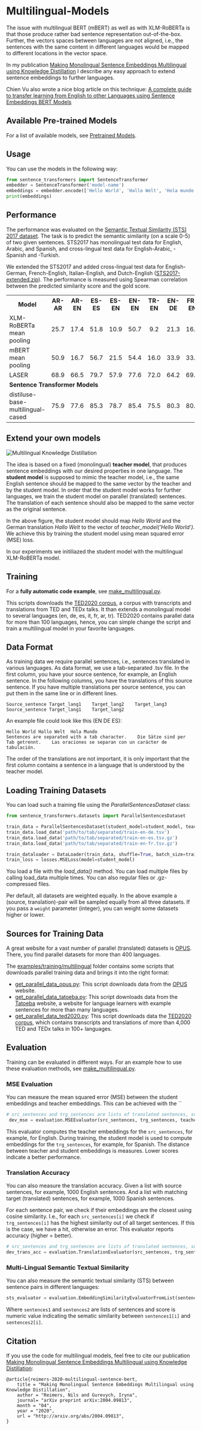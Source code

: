 # Multilingual-Models
The issue with multilingual BERT (mBERT) as well as with XLM-RoBERTa is that those produce rather bad sentence representation out-of-the-box. Further, the vectors spaces between languages are not  aligned, i.e., the sentences with the same content in different languages would be mapped to different locations in the vector space.

In my publication [Making Monolingual Sentence Embeddings Multilingual using Knowledge Distillation](https://arxiv.org/abs/2004.09813) I describe any easy approach to extend sentence embeddings to further languages.

Chien Vu also wrote a nice blog article on this technique: [A complete guide to transfer learning from English to other Languages using Sentence Embeddings BERT Models](https://towardsdatascience.com/a-complete-guide-to-transfer-learning-from-english-to-other-languages-using-sentence-embeddings-8c427f8804a9)

## Available Pre-trained Models
For a list of available models, see [Pretrained Models](https://www.sbert.net/docs/pretrained_models.html#multi-lingual-models).


## Usage
You can use the models in the following way:
```python
from sentence_transformers import SentenceTransformer
embedder = SentenceTransformer('model-name')
embeddings = embedder.encode(['Hello World', 'Hallo Welt', 'Hola mundo'])
print(embeddings)
```


## Performance
The performance was evaluated on the [Semantic Textual Similarity (STS) 2017 dataset](http://ixa2.si.ehu.es/stswiki/index.php/Main_Page). The task is to predict the semantic similarity (on a scale 0-5) of two given sentences. STS2017 has monolingual test data for English, Arabic, and Spanish, and cross-lingual test data for English-Arabic, -Spanish and -Turkish.

We extended the STS2017 and added cross-lingual test data for English-German, French-English, Italian-English, and Dutch-English ([STS2017-extended.zip](https://public.ukp.informatik.tu-darmstadt.de/reimers/sentence-transformers/datasets/STS2017-extended.zip)). The performance is measured using Spearman correlation between the predicted similarity score and the gold score.

<table class="docutils">
  <tr>
    <th>Model</th>
    <th>AR-AR</th>
    <th>AR-EN</th>
    <th>ES-ES</th>
    <th>ES-EN</th>
    <th>EN-EN</th>
    <th>TR-EN</th>
    <th>EN-DE</th>
    <th>FR-EN</th>
    <th>IT-EN</th>
    <th>NL-EN</th>
    <th>Average</th>
  </tr>
  <tr>
    <td>XLM-RoBERTa mean pooling </td>
    <td align="center">25.7</td>
    <td align="center">17.4</td>
    <td align="center">51.8</td>
    <td align="center">10.9</td>
    <td align="center">50.7</td>
    <td align="center">9.2</td>
    <td align="center">21.3</td>
    <td align="center">16.6</td>
    <td align="center">22.9</td>
    <td align="center">26.0</td>
    <td align="center">25.2</td>
  </tr>
  <tr>
    <td>mBERT mean pooling </td>
    <td align="center">50.9</td>
    <td align="center">16.7</td>
    <td align="center">56.7</td>
    <td align="center">21.5</td>
    <td align="center">54.4</td>
    <td align="center">16.0</td>
    <td align="center">33.9</td>
    <td align="center">33.0</td>
    <td align="center">34.0</td>
    <td align="center">35.6</td>
    <td align="center">35.3</td>
  </tr>
  <tr>
    <td>LASER</td>
    <td align="center">68.9</td>
    <td align="center">66.5</td>
    <td align="center">79.7</td>
    <td align="center">57.9</td>
    <td align="center">77.6</td>
    <td align="center">72.0</td>
    <td align="center">64.2</td>
    <td align="center">69.1</td>
    <td align="center">70.8</td>
    <td align="center">68.5</td>
    <td align="center">69.5</td>
  </tr> 
  <tr>
    <td colspan="12"><b>Sentence Transformer Models</b></td>
  </tr>
  <tr>
  <td>distiluse-base-multilingual-cased</td>
    <td align="center">75.9</td>
    <td align="center">77.6</td>
    <td align="center">85.3</td>
    <td align="center">78.7</td>
    <td align="center">85.4</td>
    <td align="center">75.5</td>
    <td align="center">80.3</td>
    <td align="center">80.2</td>
    <td align="center">80.5</td>
    <td align="center">81.7</td>
    <td align="center">80.1</td>
    </tr>
</table>


## Extend your own models
![Multilingual Knowledge Distillation](https://raw.githubusercontent.com/UKPLab/sentence-transformers/master/docs/img/multilingual-distillation.png)

The idea is based on a fixed (monolingual) **teacher model**, that produces sentence embeddings with our desired properties in one language. The **student model** is supposed to mimic the teacher model, i.e., the same English sentence should be mapped to the same vector by the teacher and by the student model. In order that the student model works for further languages, we train the student model on parallel (translated) sentences. The translation of each sentence should also be mapped to the same vector as the original sentence.

In the above figure, the student model should map *Hello World* and the German translation *Hallo Welt* to the vector of *teacher_model('Hello World')*. We achieve this by training the student model using mean squared error (MSE) loss.

In our experiments we initiliazed the student model with the multilingual XLM-RoBERTa model. 

## Training 
For a **fully automatic code example**, see [make_multilingual.py](make_multilingual.py). 

This scripts downloads the [TED2020 corpus](https://github.com/UKPLab/sentence-transformers/blob/master/docs/datasets/TED2020.md?), a corpus with transcripts and translations from TED and TEDx talks. It than extends a monolingual model to several languages (en, de, es, it, fr, ar, tr). TED2020 contains parallel data for more than 100 languages, hence, you can simple change the script and train a multilingual model in your favorite languages.



## Data Format

As training data we require parallel sentences, i.e., sentences translated in various languages. As data format, we use a tab-separated .tsv file. In the first column, you have your source sentence, for example, an English sentence. In the following columns, you have the translations of this source sentence. If you have multiple translations per source sentence, you can put them in the same line or in different lines.
```
Source_sentence Target_lang1    Target_lang2    Target_lang3
Source_sentence Target_lang1    Target_lang2
```

An example file could look like this (EN DE ES):
```
Hello World Hallo Welt  Hola Mundo
Sentences are separated with a tab character.    Die Sätze sind per Tab getrennt.    Las oraciones se separan con un carácter de tabulación.
```

The order of the translations are not important, it is only important that the first column contains a sentence in a language that is understood by the teacher model.

## Loading Training Datasets

You can load such a training file using the *ParallelSentencesDataset* class:
```python
from sentence_transformers.datasets import ParallelSentencesDataset

train_data = ParallelSentencesDataset(student_model=student_model, teacher_model=teacher_model)
train_data.load_data('path/to/tab/separated/train-en-de.tsv')
train_data.load_data('path/to/tab/separated/train-en-es.tsv.gz')
train_data.load_data('path/to/tab/separated/train-en-fr.tsv.gz')

train_dataloader = DataLoader(train_data, shuffle=True, batch_size=train_batch_size)
train_loss = losses.MSELoss(model=student_model)
```

You load a file with the *load_data()* method. You can load multiple files by calling load_data multiple times. You can also regular files or .gz-compressed files.

Per default, all datasets are weighted equally. In the above example a (source, translation)-pair will be sampled equally from all three datasets. If you pass a `weight` parameter (integer), you can weight some datasets higher or lower.

## Sources for Training Data
A great website for a vast number of parallel (translated) datasets is [OPUS](http://opus.nlpl.eu/). There, you find parallel datasets for more than 400 languages. 

The [examples/training/multilingual](https://github.com/UKPLab/sentence-transformers/blob/master/examples/training/multilingual/) folder contains some scripts that downloads parallel training data and brings it into the right format:
- [get_parallel_data_opus.py](get_parallel_data_opus.py): This script downloads data from the [OPUS](http://opus.nlpl.eu/) website.
- [get_parallel_data_tatoeba.py](get_parallel_data_tatoeba.py): This script downloads data from the [Tatoeba](https://tatoeba.org/) website, a website for language learners with example sentences for more than many languages.
- [get_parallel_data_ted2020.py](get_parallel_data_ted2020.py): This script downloads data the [TED2020 corpus](https://github.com/UKPLab/sentence-transformers/blob/master/docs/datasets/TED2020.md), which contains transcripts and translations of more than 4,000 TED and TEDx talks in 100+ languages.

## Evaluation

Training can be evaluated in different ways. For an example how to use these evaluation methods, see [make_multilingual.py](make_multilingual.py). 

### MSE Evaluation
You can measure the mean squared error (MSE) between the student embeddings and teacher embeddings. This can be achieved with the ``

```python
# src_sentences and trg_sentences are lists of translated sentences, such that trg_sentences[i] is the translation of src_sentences[i]
 dev_mse = evaluation.MSEEvaluator(src_sentences, trg_sentences, teacher_model=teacher_model)
```

This evaluator computes the teacher embeddings for the `src_sentences`, for example, for English. During training, the student model is used to compute embeddings for the `trg_sentences`, for example, for Spanish. The distance between teacher and student embeddings is measures. Lower scores indicate a better performance.

### Translation Accuracy
You can also measure the translation accuracy. Given a list with source sentences, for example, 1000 English sentences. And a list with matching target (translated) sentences, for example, 1000 Spanish sentences.

For each sentence pair, we check if their embeddings are the closest using cosine similarity. I.e., for each `src_sentences[i]` we check if `trg_sentences[i]` has the highest similarity out of all target sentences. If this is the case, we have a hit, otherwise an error. This evaluator reports accuracy (higher = better). 

```python
# src_sentences and trg_sentences are lists of translated sentences, such that trg_sentences[i] is the translation of src_sentences[i]
dev_trans_acc = evaluation.TranslationEvaluator(src_sentences, trg_sentences, name=os.path.basename(dev_file),batch_size=inference_batch_size)
```

### Multi-Lingual Semantic Textual Similarity
You can also measure the semantic textual similarity (STS) between sentence pairs in different languages:

```python
sts_evaluator = evaluation.EmbeddingSimilarityEvaluatorFromList(sentences1, sentences2, scores)
```

Where `sentences1` and `sentences2` are lists of sentences and score is numeric value indicating the sematic similarity between `sentences1[i]` and `sentences2[i]`.


## Citation
If you use the code for multilingual models, feel free to cite our publication [Making Monolingual Sentence Embeddings Multilingual using Knowledge Distillation](https://arxiv.org/abs/2004.09813):
``` 
@article{reimers-2020-multilingual-sentence-bert,
    title = "Making Monolingual Sentence Embeddings Multilingual using Knowledge Distillation",
    author = "Reimers, Nils and Gurevych, Iryna",
    journal= "arXiv preprint arXiv:2004.09813",
    month = "04",
    year = "2020",
    url = "http://arxiv.org/abs/2004.09813",
}
```
